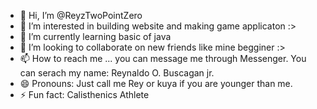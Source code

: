 - 👋 Hi, I’m @ReyzTwoPointZero
- 👀 I’m interested in building website and making game applicaton :>
- 🌱 I’m currently learning basic of java
- 💞️ I’m looking to collaborate on new friends like mine begginer :>
- 📫 How to reach me ... you can message me through Messenger. You can serach my name: Reynaldo O. Buscagan jr.
- 😄 Pronouns: Just call me Rey or kuya if you are younger than me. 
- ⚡ Fun fact: Calisthenics Athlete

<!---
ReyzTwoPointZero/ReyzTwoPointZero is a ✨ special ✨ repository because its `README.md` (this file) appears on your GitHub profile.
You can click the Preview link to take a look at your changes.
--->
